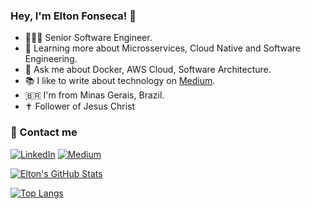 ### Hey, I'm Elton Fonseca! 👋

- 👨🏻‍💻 Senior Software Engineer.
- 🌱 Learning more about Microsservices, Cloud Native and Software Engineering.
- 💬 Ask me about Docker, AWS Cloud, Software Architecture.
- 📚 I like to write about technology on [Medium](https://eltonjuniorfonseca.medium.com/).
- 🇧🇷 I'm from Minas Gerais, Brazil.
- :latin_cross: Follower of Jesus Christ

### 🤙 Contact me

<a href="https://www.linkedin.com/in/elton-fonseca-6b4692b3/"><img alt="LinkedIn" src="https://img.shields.io/badge/LinkedIn-0077B5?style=for-the-badge&logo=linkedin&logoColor=white"></a>
<a href="https://eltonjuniorfonseca.medium.com/"><img alt="Medium" src="https://img.shields.io/badge/Medium-12100E?style=for-the-badge&logo=medium&logoColor=white"></a>

[![Elton's GitHub Stats](https://github-readme-stats.vercel.app/api?username=eltonfonseca&show_icons=true&count_private=true&theme=tokyonight)](https://github.com/eltonfonseca)

[![Top Langs](https://github-readme-stats.vercel.app/api/top-langs/?username=eltonfonseca&layout=compact)](https://github.com/anuraghazra/github-readme-stats)
